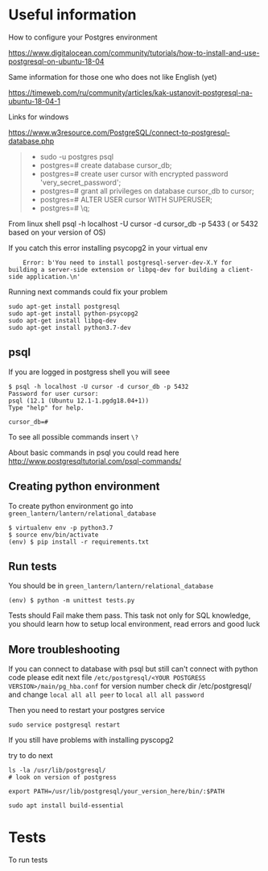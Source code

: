 # Useful information

How to configure your Postgres environment

https://www.digitalocean.com/community/tutorials/how-to-install-and-use-postgresql-on-ubuntu-18-04

Same information for those one who does not like English (yet)

https://timeweb.com/ru/community/articles/kak-ustanovit-postgresql-na-ubuntu-18-04-1

Links for windows

https://www.w3resource.com/PostgreSQL/connect-to-postgresql-database.php

> - sudo -u postgres psql
> - postgres=# create database cursor_db;
> - postgres=# create user cursor with encrypted password 'very_secret_password';
> - postgres=# grant all privileges on database cursor_db to cursor;
> - postgres=# ALTER USER cursor WITH SUPERUSER;
> - postgres=# \q;


From linux shell
    psql -h localhost -U cursor -d cursor_db -p 5433 ( or 5432 based on your version of OS)


If you catch this error installing psycopg2 in your virtual env
```
    Error: b'You need to install postgresql-server-dev-X.Y for building a server-side extension or libpq-dev for building a client-side application.\n'
```

Running next commands could fix your problem

```
sudo apt-get install postgresql
sudo apt-get install python-psycopg2
sudo apt-get install libpq-dev
sudo apt-get install python3.7-dev

```

## psql
If you are logged in postgress shell you will seee
```
$ psql -h localhost -U cursor -d cursor_db -p 5432
Password for user cursor:
psql (12.1 (Ubuntu 12.1-1.pgdg18.04+1))
Type "help" for help.

cursor_db=#
```
To see all possible commands insert `\?`

About basic commands in psql you could read here
http://www.postgresqltutorial.com/psql-commands/

## Creating python environment
To create python environment go into `green_lantern/lantern/relational_database`

```
$ virtualenv env -p python3.7
$ source env/bin/activate
(env) $ pip install -r requirements.txt
```
## Run tests
You should be in `green_lantern/lantern/relational_database`
```
(env) $ python -m unittest tests.py

```

Tests should Fail make them pass. This task not only for SQL
knowledge, you should learn how to setup local environment, read
errors and good luck

## More troubleshooting
If you can connect to database with psql but still can't connect with
python code please edit next file
`/etc/postgresql/<YOUR POSTGRESS VERSION>/main/pg_hba.conf`
for version number check dir /etc/postgresql/
and change `local all all peer` to `local all all password`

Then you need to restart your postgres service

```
sudo service postgresql restart
```

If you still have problems with installing pyscopg2

try to do next

```
ls -la /usr/lib/postgresql/
# look on version of postgress

export PATH=/usr/lib/postgresql/your_version_here/bin/:$PATH

```


```.env
sudo apt install build-essential
```

# Tests
To run tests
